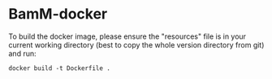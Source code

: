 # BamM-docker
To build the docker image, please ensure the "resources" file is in your current working directory (best to copy the whole version directory from git) and run:
```
docker build -t Dockerfile .
```


